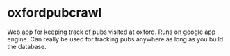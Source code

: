 oxfordpubcrawl
==============

Web app for keeping track of pubs visited at oxford. Runs on google app engine.
Can really be used for tracking pubs anywhere as long as you build the database.
